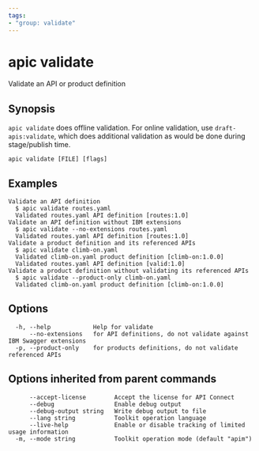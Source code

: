 ```yaml
---
tags:
- "group: validate"
---
```

# apic validate

Validate an API or product definition

## Synopsis

`apic validate` does offline validation. For online validation, use `draft-apis:validate`, which does additional validation as would be done during stage/publish time.

```
apic validate [FILE] [flags]
```


## Examples

```
Validate an API definition
  $ apic validate routes.yaml
  Validated routes.yaml API definition [routes:1.0]
Validate an API definition without IBM extensions
  $ apic validate --no-extensions routes.yaml
  Validated routes.yaml API definition [routes:1.0]
Validate a product definition and its referenced APIs
  $ apic validate climb-on.yaml
  Validated climb-on.yaml product definition [climb-on:1.0.0]
  Validated routes.yaml API definition [valid:1.0]
Validate a product definition without validating its referenced APIs
  $ apic validate --product-only climb-on.yaml
  Validated climb-on.yaml product definition [climb-on:1.0.0]

```

## Options

```
  -h, --help            Help for validate
      --no-extensions   for API definitions, do not validate against IBM Swagger extensions
  -p, --product-only    for products definitions, do not validate referenced APIs
```

## Options inherited from parent commands

```
      --accept-license        Accept the license for API Connect
      --debug                 Enable debug output
      --debug-output string   Write debug output to file
      --lang string           Toolkit operation language
      --live-help             Enable or disable tracking of limited usage information
  -m, --mode string           Toolkit operation mode (default "apim")
```
